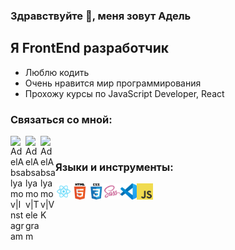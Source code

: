 ### Здравствуйте 👋, меня зовут Адель

## Я FrontEnd разработчик
- Люблю кодить
- Очень нравится мир программирования
- Прохожу курсы по JavaScript Developer, React

### Связаться со мной:

<a href="https://www.instagram.com/a.adel888/"> <img align="left" alt="AdelAbsalyamov|Instagram" width="24px" src="https://cdn.iconscout.com/icon/free/png-256/instagram-1464538-1239449.png" /> </a>
<a href="https://t.me/adel_888"> <img align="left" alt="AdelAbsalyamov|Telegram" width="24px" src="https://thumbs.dreamstime.com/b/telegram-logo-icon-voronezh-russia-january-black-round-soft-shadow-171161277.jpg" /> </a>
<a href="https://vk.com/adilabramov"> <img align="left" alt="AdelAbsalyamov|VK" width="24px" src="https://cdn.iconscout.com/icon/free/png-256/vk-18-898139.png" /></a>


<br />

### Языки и инструменты:

<img align="left" alt="React" width="26px" src="https://raw.githubusercontent.com/github/explore/80688e429a7d4ef2fca1e82350fe8e3517d3494d/topics/react/react.png" />
<img align="left" alt="HTML5" width="26px" src="https://raw.githubusercontent.com/github/explore/80688e429a7d4ef2fca1e82350fe8e3517d3494d/topics/html/html.png" />
<img align="left" alt="CSS3" width="26px" src="https://raw.githubusercontent.com/github/explore/80688e429a7d4ef2fca1e82350fe8e3517d3494d/topics/css/css.png" />
<img align="left" alt="Sass" width="26px" src="https://raw.githubusercontent.com/github/explore/80688e429a7d4ef2fca1e82350fe8e3517d3494d/topics/sass/sass.png" />
<img align="left" alt="VSCode" width="26px" src="https://raw.githubusercontent.com/github/explore/80688e429a7d4ef2fca1e82350fe8e3517d3494d/topics/visual-studio-code/visual-studio-code.png" />
<img align="left" alt="JS" width="26px" src="https://raw.githubusercontent.com/github/explore/80688e429a7d4ef2fca1e82350fe8e3517d3494d/topics/javascript/javascript.png" />
